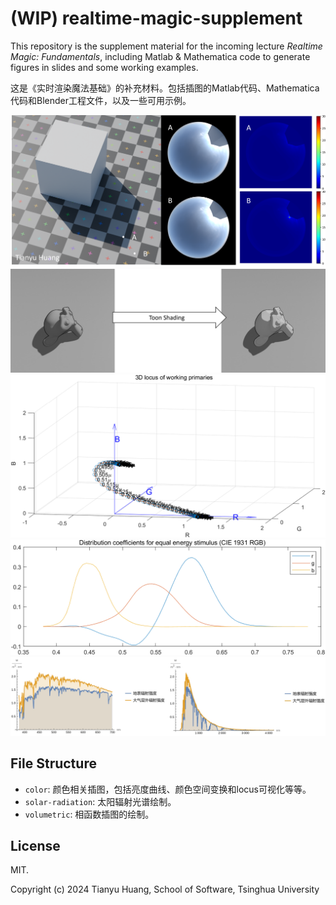 # (WIP) realtime-magic-supplement
This repository is the supplement material for the incoming lecture *Realtime Magic: Fundamentals*, including Matlab & Mathematica code to generate figures in slides and some working examples.

这是《实时渲染魔法基础》的补充材料。包括插图的Matlab代码、Mathematica代码和Blender工程文件，以及一些可用示例。

![](./assets/header.png)
![](./assets/header5.png)
![](./assets/header4.png)
![](./assets/header2.png)
![](./assets/header3.png)

## File Structure
* `color`: 颜色相关插图，包括亮度曲线、颜色空间变换和locus可视化等等。
* `solar-radiation`: 太阳辐射光谱绘制。
* `volumetric`: 相函数插图的绘制。

## License
MIT.

Copyright (c) 2024 Tianyu Huang, School of Software, Tsinghua University